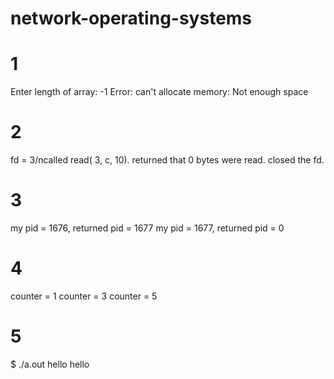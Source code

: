 # network-operating-systems
# 1 
Enter length of array: -1
  Error: can't allocate memory: Not enough space

# 2 
fd = 3/ncalled read( 3, c, 10). returned that 0 bytes were read.
closed the fd.

# 3 
my pid = 1676, returned pid = 1677
my pid = 1677, returned pid = 0

# 4
counter = 1
counter = 3
counter = 5

# 5
$ ./a.out hello
hello